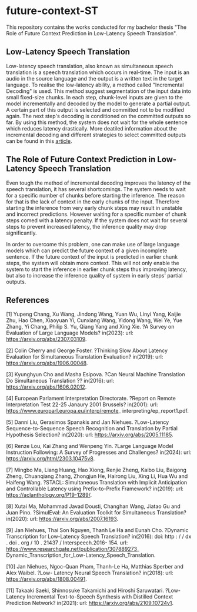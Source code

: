 # future-context-ST
This repository contains the works conducted for my bachelor thesis "The Role of Future Context Prediction in Low-Latency Speech Translation".

## Low-Latency Speech Translation
Low-latency speech translation, also known as simultaneous speech translation is a speech translation which occurs in real-time. The input is an audio in the source language and the output is a written text in the target language. To realise the low-latency ability, a method called "Incremental Decoding" is used. This method suggest segmentation of the input data into small fixed-size chunks. In each step, chunk-level inputs are given to the model incrementally and decoded by the model to generate a partial output. A certain part of this output is selected and committed not to be modified again. The next step's decoding is conditioned on the committed outputs so far. By using this method, the system does not wait for the whole sentence which reduces latency drastically. More deatiled information about the incremental decoding and different strategies to select committed outputs can be found in this [article](https://arxiv.org/abs/2005.11185).

## The Role of Future Context Prediction in Low-Latency Speech Translation
Even tough the method of incremental decoding improves the latency of the speech translation, it has several shortcomings. The system needs to wait for a specific number of chunks before starting the inference.
The reason for that is the lack of context in the early chunks of the input. Therefore starting the inference from very early chunk steps may result in unstable and incorrect predictions. However waiting for a specific number of chunk steps comed with a latency penalty. If the system does not wait for several steps to prevent increased latency, the inference quality may drop significantly.

In order to overcome this problem, one can make use of large language models which can predict the future context of a given incomplete sentence. If the future context of the input is predicted in earlier chunk steps, the system will obtain more context. This will not only enable the system to start the inference in earlier chunk steps thus improving latency, but also to increase the inference quality of system in early steps' partial outputs.

## References
[1] Yupeng Chang, Xu Wang, Jindong Wang, Yuan Wu, Linyi Yang, Kaijie Zhu, Hao Chen,
Xiaoyuan Yi, Cunxiang Wang, Yidong Wang, Wei Ye, Yue Zhang, Yi Chang, Philip S. Yu,
Qiang Yang and Xing Xie. ?A Survey on Evaluation of Large Language Models? in(2023):
url: https://arxiv.org/abs/2307.03109.

[2] Colin Cherry and George Foster. ?Thinking Slow About Latency Evaluation for Simultaneous
Translation Evaluation? in(2019): url: https://arxiv.org/abs/1906.00048.

[3] Kyunghyun Cho and Masha Esipova. ?Can Neural Machine Translation Do Simultaneous
Translation ?? in(2016): url: https://arxiv.org/abs/1606.02012.

[4] European Parlament Interpretation Directorate. ?Report on Remote Interpretation Test 22-25
Janaury 2001 Brussels? in(2001): url: https://www.europarl.europa.eu/interp/remote_
interpreting/ep_report1.pdf.

[5] Danni Liu, Gerasimos Spanakis and Jan Niehues. ?Low-Latency Sequence-to-Sequence Speech
Recognition and Translation by Partial Hypothesis Selection? in(2020): url: https://arxiv.org/abs/2005.11185.

[6] Renze Lou, Kai Zhang and Wenpeng Yin. ?Large Language Model Instruction Following:
A Survey of Progresses and Challenges? in(2024): url: https://arxiv.org/html/2303.10475v8.

[7] Mingbo Ma, Liang Huang, Hao Xiong, Renjie Zheng, Kaibo Liu, Baigong Zheng, Chuanqiang
Zhang, Zhongjun He, Hairong Liu, Xing Li, Hua Wu and Haifeng Wang. ?STACL: Simultaneous
Translation with Implicit Anticipation and Controllable Latency using Prefix-to-Prefix Framework?
in(2019): url: https://aclanthology.org/P19-1289/.

[8] Xutai Ma, Mohammad Javad Dousti, Changhan Wang, Jiatao Gu and Juan Pino. ?SimulEval:
An Evaluation Toolkit for Simultaneous Translation? in(2020): url: https://arxiv.org/abs/2007.16193.

[9] Jan Niehues, Thai Son Nguyen, Thanh Le Ha and Eunah Cho. ?Dynamic Transcription
for Low-Latency Speech Translation? in(2016): doi: http : / / dx . doi . org / 10 . 21437 /
Interspeech.2016- 154. url: https://www.researchgate.net/publication/307889273_
Dynamic_Transcription_for_Low-Latency_Speech_Translation.

[10] Jan Niehues, Ngoc-Quan Pham, Thanh-Le Ha, Matthias Sperber and Alex Waibel. ?Low-
Latency Neural Speech Translation? in(2018): url: https://arxiv.org/abs/1808.00491.

[11] Takaaki Saeki, Shinnosuke Takamichi and Hiroshi Saruwatari. ?Low-Latency Incremental
Text-to-Speech Synthesis with Distilled Context Prediction Network? in(2021): url: https://arxiv.org/abs/2109.10724v1.
